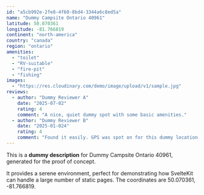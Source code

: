 ```yaml
---
id: "a5cb992e-2fe8-4f60-8bd4-3344a6c8ed5a"
name: "Dummy Campsite Ontario 40961"
latitude: 50.070361
longitude: -81.766819
continent: "north-america"
country: "canada"
region: "ontario"
amenities:
  - "toilet"
  - "RV-suitable"
  - "fire-pit"
  - "fishing"
images:
  - "https://res.cloudinary.com/demo/image/upload/v1/sample.jpg"
reviews:
  - author: "Dummy Reviewer A"
    date: "2025-07-02"
    rating: 4
    comment: "A nice, quiet dummy spot with some basic amenities."
  - author: "Dummy Reviewer B"
    date: "2025-01-024"
    rating: 4
    comment: "Found it easily. GPS was spot on for this dummy location."
---
```


This is a **dummy description** for Dummy Campsite Ontario 40961, generated for the proof of concept.

It provides a serene environment, perfect for demonstrating how SvelteKit can handle a large number of static pages. The coordinates are 50.070361, -81.766819.
